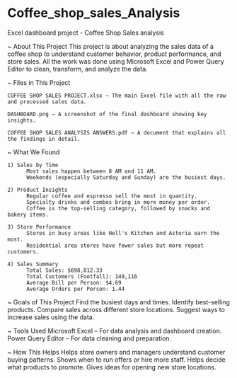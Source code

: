 # Coffee_shop_sales_Analysis
Excel dashboard project - Coffee Shop Sales analysis

~ About This Project
    This project is about analyzing the sales data of a coffee shop to understand customer behavior, product performance, and store sales. All the work was done using Microsoft Excel and Power Query Editor to         clean, transform, and analyze the data.

~ Files in This Project
    
    COFFEE SHOP SALES PROJECT.xlsx – The main Excel file with all the raw and processed sales data.
    
    DASHBOARD.png – A screenshot of the final dashboard showing key insights.
   
    COFFEE SHOP SALES ANALYSIS ANSWERS.pdf – A document that explains all the findings in detail.

~ What We Found
    
    1) Sales by Time
          Most sales happen between 8 AM and 11 AM.
          Weekends (especially Saturday and Sunday) are the busiest days.

    2) Product Insights
          Regular coffee and espresso sell the most in quantity.
          Specialty drinks and combos bring in more money per order.
          Coffee is the top-selling category, followed by snacks and bakery items.

    3) Store Performance
          Stores in busy areas like Hell's Kitchen and Astoria earn the most.
          Residential area stores have fewer sales but more repeat customers.

    4) Sales Summary
          Total Sales: $698,812.33
          Total Customers (Footfall): 149,116
          Average Bill per Person: $4.69
          Average Orders per Person: 1.44

~ Goals of This Project
    Find the busiest days and times.
    Identify best-selling products.
    Compare sales across different store locations.
    Suggest ways to increase sales using the data.

~ Tools Used
    Microsoft Excel – For data analysis and dashboard creation.
    Power Query Editor – For data cleaning and preparation.

~ How This Helps
    Helps store owners and managers understand customer buying patterns.
    Shows when to run offers or hire more staff.
    Helps decide what products to promote.
    Gives ideas for opening new store locations.




    
